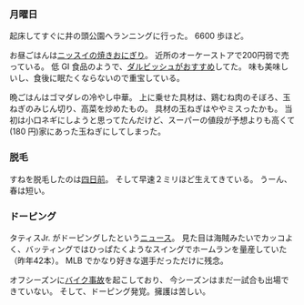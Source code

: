 ### 月曜日

起床してすぐに井の頭公園へランニングに行った。
6600 歩ほど。

お昼ごはんは[ニッスイの焼きおにぎり](https://www.nissui.co.jp/product/00429.html)。
近所のオーケーストアで200円弱で売っている。
低 GI 食品のようで、[ダルビッシュがおすすめ](https://www.youtube.com/watch?v=UBzFqORSJtI)してた。
味も美味しいし、食後に眠たくならないので重宝している。

晩ごはんはゴマダレの冷やし中華。
上に乗せた具材は、鶏むね肉のそぼろ、玉ねぎのみじん切り、高菜を炒めたもの。
具材の玉ねぎはややミスったかも。
当初は小口ネギにしようと思ってたんだけど、スーパーの値段が予想よりも高くて(180 円)家にあった玉ねぎにしてしまった。

### 脱毛

すねを脱毛したのは[四日前](https://github.com/toasa/toasa.github.io/blob/main/diary/2022/0811.md#%E8%84%B1%E6%AF%9B)。
そして早速２ミリほど生えてきている。
うーん、春は短い。

### ドーピング

タティスJr. がドーピングしたという[ニュース](https://full-count.jp/2022/08/13/post1265656/)。
見た目は海賊みたいでカッコよく、バッティングではひっぱたくようなスイングでホームランを量産していた（昨年42本）。
MLB でかなり好きな選手だっただけに残念。

オフシーズンに[バイク事故](https://www.si.com/mlb/2022/03/15/fernando-tatis-jr-addresses-offseason-motorcycle-accident)を起こしており、
今シーズンはまだ一試合も出場できていない。
そして、ドーピング発覚。擁護は苦しい。